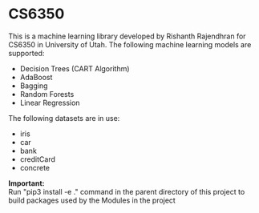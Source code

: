 # CS6350
<p>
    This is a machine learning library developed by Rishanth Rajendhran for CS6350 in University of Utah.
    The following machine learning models are supported:
    <ul>
        <li>
            Decision Trees (CART Algorithm)
        </li>
        <li>
            AdaBoost 
        </li>
        <li>
            Bagging
        </li>
        <li>
            Random Forests
        </li>
        <li>
            Linear Regression
        </li>
    </ul>
    The following datasets are in use:
    <ul>
        <li>
            iris
        </li>
        <li>
            car
        </li>
        <li>
            bank
        </li>
        <li>
            creditCard
        </li>
        <li>
            concrete
        </li>
    </ul>
</p>
<p>
    <b>
        Important:
    </b>
    </br>
    Run "pip3 install -e ." command in the parent directory of this project to build packages used by the Modules in the project
</p>
